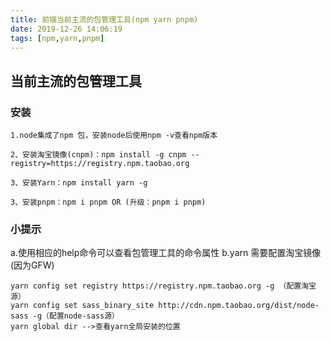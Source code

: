 ```yaml
---
title: 前端当前主流的包管理工具(npm yarn pnpm)
date: 2019-12-26 14:06:19
tags: [npm,yarn,pnpm]
---
```



## 当前主流的包管理工具

### 安装
```
1.node集成了npm 包，安装node后使用npm -v查看npm版本

2、安装淘宝镜像(cnpm)：npm install -g cnpm --registry=https://registry.npm.taobao.org

3、安装Yarn：npm install yarn -g

3、安装pnpm：npm i pnpm OR (升级：pnpm i pnpm)
```

### 小提示

a.使用相应的help命令可以查看包管理工具的命令属性
b.yarn 需要配置淘宝镜像(因为GFW)
```
yarn config set registry https://registry.npm.taobao.org -g （配置淘宝源）
yarn config set sass_binary_site http://cdn.npm.taobao.org/dist/node-sass -g（配置node-sass源）
yarn global dir -->查看yarn全局安装的位置
```